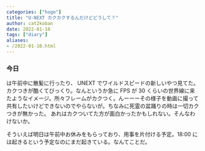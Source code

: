 ```yaml
---
categories: ["hoge"]
title: "U-NEXT カクカクするんだけどどうして？"
author: cat2koban
date: 2022-01-10
tags: ["diary"]
aliases:
- /2022-01-10.html
---
```


### 今日

は午前中に散髪に行ったり、 UNEXT でワイルドスピードの新しいやつ見てた。カクつきが酷くてびっくり。なんというか急に FPS が 30 くらいの世界線に来たようなイメージ。所々フレームがカクつく。んーーーその様子を動画に撮って共有したいけどできないのでやらないが。ちなみに死霊の盆踊りの時は一切カクつきが無かった。 あれはカクついてた方が面白かったかもしれない。そんなわけないか。

そういえば明日は午前中お休みをもらっており、用事を片付ける予定。18:00 には起きるという予定なのにまだ起きている。なんてことだ。
